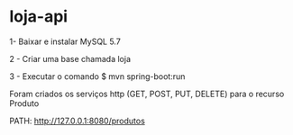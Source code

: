# loja-api

1- Baixar e instalar MySQL 5.7

2 - Criar uma base chamada loja

3 - Executar o comando $ mvn spring-boot:run

Foram criados os serviços http (GET, POST, PUT, DELETE) para o recurso Produto

PATH: http://127.0.0.1:8080/produtos
